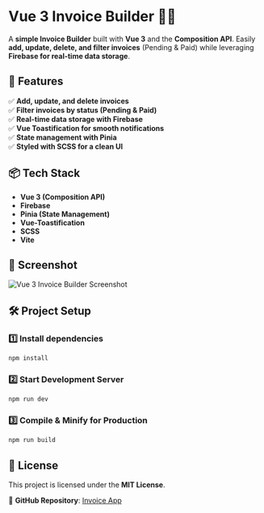 # Vue 3 Invoice Builder 🧾💼

A **simple Invoice Builder** built with **Vue 3** and the **Composition API**. Easily **add, update, delete, and filter invoices** (Pending & Paid) while leveraging **Firebase for real-time data storage**.

## 🚀 Features

✅ **Add, update, and delete invoices**  
✅ **Filter invoices by status (Pending & Paid)**  
✅ **Real-time data storage with Firebase**  
✅ **Vue Toastification for smooth notifications**  
✅ **State management with Pinia**  
✅ **Styled with SCSS for a clean UI**  

## 📦 Tech Stack

- **Vue 3 (Composition API)**
- **Firebase**
- **Pinia (State Management)**
- **Vue-Toastification**
- **SCSS**
- **Vite**

## 📸 Screenshot
![Vue 3 Invoice Builder Screenshot](public/)

## 🛠️ Project Setup

### **1️⃣ Install dependencies**  
```sh
npm install
```

### **2️⃣ Start Development Server**  
```sh
npm run dev
```

### **3️⃣ Compile & Minify for Production**  
```sh
npm run build
```

## 📜 License
This project is licensed under the **MIT License**.

🔗 **GitHub Repository**: [Invoice App](https://github.com/Amal-AM4/Invoice-app)
